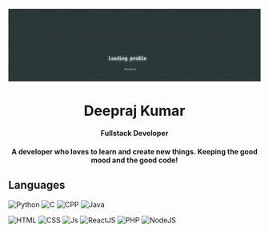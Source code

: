 <!-- 
GIF SECTION

If you wanna know how i made this gif

I made this with my repo: (https://github.com/AiseKaise/GithubGIFProfile)
There i made and page with the GIF content, later i record my screen with OBS
after that i converter the video from mp4 to gif
ur welcome ;) 
-->


<a href="https://github.com/AiseKaise">![AiseKaise's Gif](./assets/githubstarter.gif)</a>

<h1 align="center">Deepraj Kumar</h1>
<h4 align="center">Fullstack Developer</h4>
<h4 align="center">A developer who loves to learn and create new things. Keeping the good mood and the good code!<h4/>

  
## Languages
![Python](https://img.shields.io/badge/Python-3776AB?style=for-the-badge&logo=python&logoColor=white)
![C](https://img.shields.io/badge/C-00599C?style=for-the-badge&logo=c&logoColor=white)
![CPP](https://img.shields.io/badge/C%2B%2B-00599C?style=for-the-badge&logo=c%2B%2B&logoColor=white)
![Java](https://img.shields.io/badge/java-%23ED8B00.svg?style=for-the-badge&logo=java&logoColor=white)

![HTML](https://img.shields.io/badge/HTML5-E34F26?style=for-the-badge&logo=html5&logoColor=white)
![CSS](https://img.shields.io/badge/CSS3-1572B6?style=for-the-badge&logo=css3&logoColor=white)
![Js](https://img.shields.io/badge/JavaScript-323330?style=for-the-badge&logo=javascript&logoColor=F7DF1E)
![ReactJS](https://img.shields.io/badge/react-%2320232a.svg?style=for-the-badge&logo=react&logoColor=%2361DAFB)
![PHP](https://img.shields.io/badge/php-%23777BB4.svg?style=for-the-badge&logo=php&logoColor=white)
![NodeJS](https://img.shields.io/badge/node.js-6DA55F?style=for-the-badge&logo=node.js&logoColor=white)

